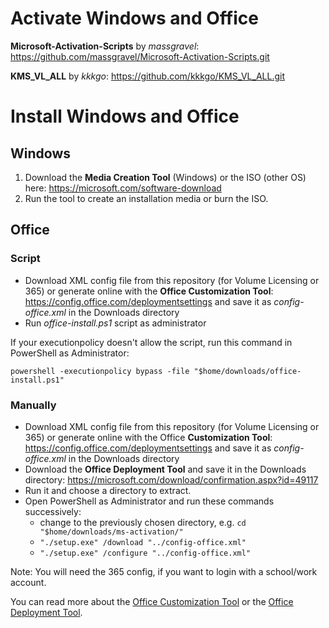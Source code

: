 # Activate Windows and Office

**Microsoft-Activation-Scripts** by *massgravel*: https://github.com/massgravel/Microsoft-Activation-Scripts.git

**KMS_VL_ALL** by *kkkgo*: https://github.com/kkkgo/KMS_VL_ALL.git

# Install Windows and Office
## Windows

1. Download the **Media Creation Tool** (Windows) or the ISO (other OS) here: https://microsoft.com/software-download
1. Run the tool to create an installation media or burn the ISO.

## Office
### Script

- Download XML config file from this repository (for Volume Licensing or 365) or generate online with the **Office Customization Tool**: https://config.office.com/deploymentsettings and save it as *config-office.xml* in the Downloads directory
- Run *office-install.ps1* script as administrator

If your executionpolicy doesn't allow the script, run this command in PowerShell as Administrator: 
```
powershell -executionpolicy bypass -file "$home/downloads/office-install.ps1"
```

### Manually

- Download XML config file from this repository (for Volume Licensing or 365) or generate online with the Office **Customization Tool**: https://config.office.com/deploymentsettings and save it as *config-office.xml* in the Downloads directory
- Download the **Office Deployment Tool** and save it in the Downloads directory: https://microsoft.com/download/confirmation.aspx?id=49117
- Run it and choose a directory to extract.
- Open PowerShell as Administrator and run these commands successively: 
    - change to the previously chosen directory, e.g. `cd "$home/downloads/ms-activation/"`
    - `"./setup.exe" /download "../config-office.xml"`
    - `"./setup.exe" /configure "../config-office.xml"`

Note: You will need the 365 config, if you want to login with a school/work account.

You can read more about the [Office Customization Tool](https://docs.microsoft.com/deployoffice/overview-of-the-office-customization-tool-for-click-to-run) or the [Office Deployment Tool](https://docs.microsoft.com/deployoffice/overview-office-deployment-tool).
